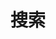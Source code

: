 ---
title: "搜索"
description: "搜索本站内容"
slug: "search"
layout: "search"
type: "page"
outputs:
    - html
    - json
--- 